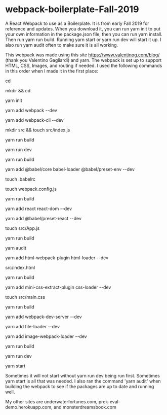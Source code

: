 # webpack-boilerplate-Fall-2019

A React Webpack to use as a Boilerplate. It is from early Fall 2019 for reference and updates. When you download it, you can run yarn init to put your own information in the package.json file, then you can run yarn install. Then run yarn run build. Running yarn start or yarn run dev will start it up. I also run yarn audit often to make sure it is all working.

This webpack was made using this site https://www.valentinog.com/blog/ (thank you Valentino Gagliardi) and yarn. The webpack is set up to support HTML, CSS, Images, and routing if needed. I used the following commands in this order when I made it in the first place:

cd <into the file where I will place my project>

mkdir <whatever you decide to call this file> && cd <whatever you decide to call this file>
 
yarn init

yarn add webpack --dev

yarn add webpack-cli --dev

mkdir src && touch src/index.js

yarn run build

yarn run dev

yarn run build

yarn add @babel/core babel-loader @babel/preset-env --dev

touch .babelrc

touch webpack.config.js

yarn run build

yarn add react react-dom --dev

yarn add @babel/preset-react --dev

touch src/App.js

yarn run build

yarn audit

yarn add html-webpack-plugin html-loader --dev

src/index.html

yarn run build

yarn add mini-css-extract-plugin css-loader --dev

touch src/main.css

yarn run build

yarn add webpack-dev-server --dev

yarn add file-loader --dev  

yarn add image-webpack-loader --dev

yarn run build

yarn run dev

yarn start  

Sometimes it will not start without yarn run dev being run first. Sometimes yarn start is all that was needed.  I also ran the command 'yarn audit' when building the webpack to see if the packages are up to date and running well.

My other sites are underwaterfortunes.com, prek-eval-demo.herokuapp.com, and monsterdreamsbook.com 
